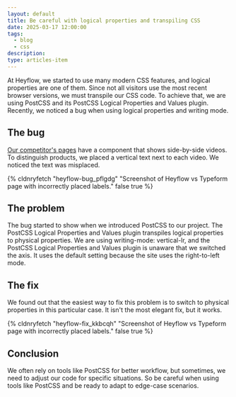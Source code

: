 ```yaml
---
layout: default
title: Be careful with logical properties and transpiling CSS
date: 2025-03-17 12:00:00
tags:
  - blog
  - css
description:
type: articles-item
---
```


At Heyflow, we started to use many modern CSS features, and logical properties are one of them. Since not all visitors use the most recent browser versions, we must transpile our CSS code. To achieve that, we are using PostCSS and its PostCSS Logical Properties and Values plugin. Recently, we noticed a bug when using logical properties and writing mode.

## The bug

[Our competitor's pages](https://heyflow.com/heyflow-vs-typeform/) have a component that shows side-by-side videos. To distinguish products, we placed a vertical text next to each video. We noticed the text was misplaced.

{% cldnryfetch "heyflow-bug_pflgdg" "Screenshot of Heyflow vs Typeform page with incorrectly placed labels." false true %}

## The problem

The bug started to show when we introduced PostCSS to our project. The PostCSS Logical Properties and Values plugin transpiles logical properties to physical properties. We are using writing-mode: vertical-lr, and the PostCSS Logical Properties and Values plugin is unaware that we switched the axis. It uses the default setting because the site uses the right-to-left mode.

## The fix

We found out that the easiest way to fix this problem is to switch to physical properties in this particular case. It isn't the most elegant fix, but it works.

{% cldnryfetch "heyflow-fix_kkbcqh" "Screenshot of Heyflow vs Typeform page with incorrectly placed labels." false true %}

## Conclusion

We often rely on tools like PostCSS for better workflow, but sometimes, we need to adjust our code for specific situations. So be careful when using tools like PostCSS and be ready to adapt to edge-case scenarios.
